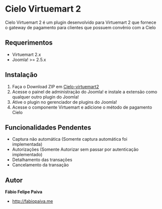 # Cielo Virtuemart 2
Cielo Virtuemart 2 é um plugin desenvolvido para Virtuemart 2 que fornece o gateway de pagamento para clientes que possuem convênio com a Cielo

## Requerimentos
* Virtuemart 2.x
* Joomla! >= 2.5.x

## Instalação

1. Faça o Download ZIP em [Cielo-virtuemart2](https://github.com/fabiopaiva/Cielo-virtuemart2/archive/master.zip)
2. Acesse o painel de administração do Joomla! e instale a extensão como qualquer outro plugin do Joomla!
3. Ative o plugin no gerenciador de plugins do Joomla!
4. Acesse o componente Virtuemart e adicione o método de pagamento Cielo

## Funcionalidades Pendentes

* Captura não automática (Somente captura automática foi implementada)
* Autorizações (Somente Autorizar sem passar por autenticação implementado)
* Detalhamento das transações
* Cancelamento da transação

## Autor

**Fábio Felipe Paiva**

+ <http://fabiopaiva.me>
